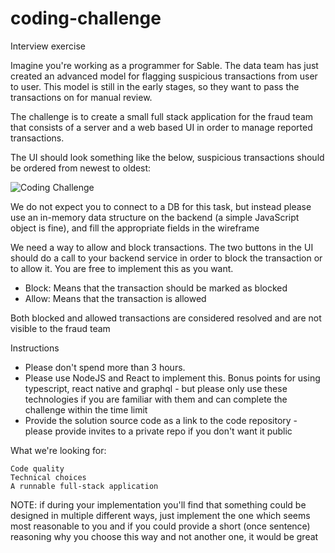 # coding-challenge

Interview exercise

Imagine you're working as a programmer for Sable. The data team has just created an advanced model for flagging suspicious transactions from user to user. This model is still in the early stages, so they want to pass the transactions on for manual review.

The challenge is to create a small full stack application for the fraud team that consists of a server and a web based UI in order to manage reported transactions.

The UI should look something like the below, suspicious transactions should be ordered from newest to oldest: 

![Coding Challenge](https://i.imgur.com/DgyGC4L.png "UI")

We do not expect you to connect to a DB for this task, but instead please use an in-memory data structure on the backend (a simple JavaScript object is fine), and fill the appropriate fields in the wireframe

We need a way to allow and block transactions. The two buttons in the UI should do a call to your backend service in order to block the transaction or to allow it. You are free to implement this as you want.

- Block: Means that the transaction should be marked as blocked
- Allow: Means that the transaction is allowed
    
Both blocked and allowed transactions are considered resolved and are not visible to the fraud team


Instructions

- Please don't spend more than 3 hours.
- Please use NodeJS and React to implement this. Bonus points for using typescript, react native and graphql - but please only use these technologies if you are familiar with them and can complete the challenge within the time limit
- Provide the solution source code as a link to the code repository - please provide invites to a private repo if you don't want it public

What we're looking for:

    Code quality
    Technical choices
    A runnable full-stack application


NOTE:
if during your implementation you'll find that something could be designed in multiple different ways, just implement the one which seems most reasonable to you and if you could provide a short (once sentence) reasoning why you choose this way and not another one, it would be great


